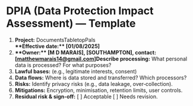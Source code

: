 # DPIA (Data Protection Impact Assessment) — Template

1. **Project:** DocumentsTabletopPals  
   **\*\*Effective date:\*\* \[01/08/2025]**  
2. **\*\*Owner:\*\* \[M D MARAIS], \[SOUTHAMPTON], contact: \[matthewmarais14@gmail.com]Describe processing:** What personal data is processed? For what purposes?
3. **Lawful bases:** (e.g., legitimate interests, consent)
4. **Data flows:** Where is data stored and transferred? Which processors?
5. **Risks:** Identify privacy risks (e.g., data leakage, over‑collection).
6. **Mitigations:** Encryption, minimisation, retention limits, user controls.
7. **Residual risk \& sign‑off:** \[ ] Acceptable  \[ ] Needs revision.
